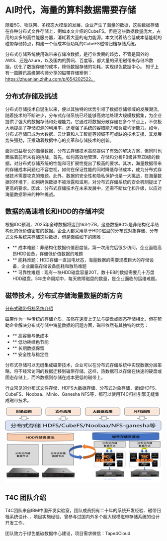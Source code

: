 # AI时代，海量的算料数据需要存储
随着5G、物联网、多模态大模型的发展，企业产生了海量的数据，这些数据存储在各种分布式文件存储上，例如本文介绍的CubeFS。但是这些数据数量庞大，占用的众多的高性能服务器，消耗着大量的电力能源。本文试着结合低成本低能耗的磁带存储特点，构建一个低成本低功耗的CubeFS磁带归档存储系统。

分布式存储系统使用磁带来存储冷数据，是行业发展的趋势，不管是国外的AWS、还是Azure，以及国内的腾讯、百度等，都大量的采用磁带来存储冷数据，优化了数据存储的成本，降低数据存储的功耗，实现绿色数据中心。 知乎上有一篇腾讯高级架构师分享的磁带存储案例：https://zhuanlan.zhihu.com/p/654202522。


## 分布式存储及挑战
分布式存储技术自诞生以来，便以其独特的优势引领了数据存储领域的发展潮流。随着技术的不断进步，分布式存储系统已经能够高效地处理大规模数据集，为企业提供了强大的数据存储和处理能力。它通过将数据分散存储在多个节点上，不仅极大地提高了存储资源的利用率，还增强了系统的容错能力和负载均衡能力。如今，分布式存储已成为大数据、云计算和人工智能等领域不可或缺的技术支撑，其发展势头强劲，正推动着数据中心的变革和存储技术的创新。

面对日益增长的海量数据，分布式存储技术虽然提供了有效的解决方案，但同时也面临着前所未有的挑战。首先，如何高效地管理、存储和分析PB级甚至ZB级的数据，对分布式存储系统的性能和可扩展性提出了极高的要求。其次，海量数据带来的存储成本问题也不容忽视，如何在保证性能的同时降低存储成本，成为分布式存储技术需要攻克的难题。此外，数据的安全性和隐私保护也是一大挑战，在海量数据的环境下，如何确保数据不被泄露和滥用，对分布式存储系统的安全机制提出了更高的要求。因此，分布式存储技术在未来发展中，还需不断优化和升级，以应对海量数据带来的种种挑战。


## 数据的高速增长和HDD的存储冲突
根据IDC预测，2025年全球数据将达到163个ZB，这些数据80%是非结构化半结构化的低价值密度的数据。企业大都采用基于HDD磁盘的分布式对象存储、分布式文件系统来存储这些数据，但是面临如下的困难：
- ** 成本难题：非结构化数据价值密度低，第一次用完后很少访问，企业面临高昂HDD设备，存储低价值数据的难题
- ** 能耗难题：HDD存储一直加电状态，海量数据的需要规模巨大的存储设备，企业面临存储设备能耗和散热难题
- ** 可靠性难题：现有一块HDD磁盘容量20T，数十EB的数据需要几十万盘HDD磁盘。5年生命周期中，每天故障磁盘的数量，是企业面临的运维难题。


## 磁带技术，分布式存储海量数据的新方向
[分布式磁带归档系统介绍](./overview/t4c_overview.md)

磁带作为一种传统的存储介质，虽然在速度上无法与硬盘或固态存储相比，但在帮助企业解决分布式存储中海量数据的问题方面，磁带依然有其独特的优势：
- ** 高容量与低成本
- ** 低功耗绿色节能
- ** 长期数据保留
- ** 安全性与稳定性

分布式存储可以无缝集成磁带技术，企业可以在分布式存储系统中实现数据分层策略，将不经常访问的数据迁移到磁带存储。这样，热数据可以存储在快速的硬盘或固态存储上，而冷数据则存储在成本更低的磁带上。

行业常见的分布式文件存储、HDFS大数据存储、分布式对象存储，诸如HDFS、CubeFS、Noobaa、Minio、Ganesha NFS等，都可以使用T4C归档引擎无缝集成磁带技术。



![arc](./overview/pic/storage_pool.png)



## T4C 团队介绍
T4C团队来自IBM中国开发实验室，团队成员拥有二十年的系统开发经验、磁带归档系统设计、，项目实施经验，曾参与过国内外多个超大规模磁带存储系统的设计开发工作。

团队致力于绿色低碳数据中心建设，项目需求微信：Tape4Cloud



